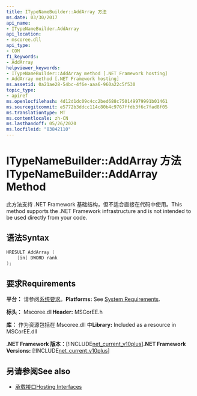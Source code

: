 ```yaml
---
title: ITypeNameBuilder::AddArray 方法
ms.date: 03/30/2017
api_name:
- ITypeNameBuilder.AddArray
api_location:
- mscoree.dll
api_type:
- COM
f1_keywords:
- AddArray
helpviewer_keywords:
- ITypeNameBuilder::AddArray method [.NET Framework hosting]
- AddArray method [.NET Framework hosting]
ms.assetid: 0a21ae28-54bc-4f6e-aaa6-960a22c5f530
topic_type:
- apiref
ms.openlocfilehash: 4d12d1dc09c4cc2bed688c750149979991b01461
ms.sourcegitcommit: e5772b3ddcc114c80b4c9767ffdb3f6c7fad8f05
ms.translationtype: MT
ms.contentlocale: zh-CN
ms.lasthandoff: 05/26/2020
ms.locfileid: "83842110"
---
```

# <a name="itypenamebuilderaddarray-method"></a><span data-ttu-id="2adda-102">ITypeNameBuilder::AddArray 方法</span><span class="sxs-lookup"><span data-stu-id="2adda-102">ITypeNameBuilder::AddArray Method</span></span>
<span data-ttu-id="2adda-103">此方法支持 .NET Framework 基础结构，但不适合直接在代码中使用。</span><span class="sxs-lookup"><span data-stu-id="2adda-103">This method supports the .NET Framework infrastructure and is not intended to be used directly from your code.</span></span>  
  
## <a name="syntax"></a><span data-ttu-id="2adda-104">语法</span><span class="sxs-lookup"><span data-stu-id="2adda-104">Syntax</span></span>  
  
```cpp  
HRESULT AddArray (  
    [in] DWORD rank  
);  
```  
  
## <a name="requirements"></a><span data-ttu-id="2adda-105">要求</span><span class="sxs-lookup"><span data-stu-id="2adda-105">Requirements</span></span>  
 <span data-ttu-id="2adda-106">**平台：** 请参阅[系统要求](../../get-started/system-requirements.md)。</span><span class="sxs-lookup"><span data-stu-id="2adda-106">**Platforms:** See [System Requirements](../../get-started/system-requirements.md).</span></span>  
  
 <span data-ttu-id="2adda-107">**标头：** Mscoree.dll</span><span class="sxs-lookup"><span data-stu-id="2adda-107">**Header:** MSCorEE.h</span></span>  
  
 <span data-ttu-id="2adda-108">**库：** 作为资源包括在 Mscoree.dll 中</span><span class="sxs-lookup"><span data-stu-id="2adda-108">**Library:** Included as a resource in MSCorEE.dll</span></span>  
  
 <span data-ttu-id="2adda-109">**.NET Framework 版本：**[!INCLUDE[net_current_v10plus](../../../../includes/net-current-v10plus-md.md)]</span><span class="sxs-lookup"><span data-stu-id="2adda-109">**.NET Framework Versions:** [!INCLUDE[net_current_v10plus](../../../../includes/net-current-v10plus-md.md)]</span></span>  
  
## <a name="see-also"></a><span data-ttu-id="2adda-110">另请参阅</span><span class="sxs-lookup"><span data-stu-id="2adda-110">See also</span></span>

- [<span data-ttu-id="2adda-111">承载接口</span><span class="sxs-lookup"><span data-stu-id="2adda-111">Hosting Interfaces</span></span>](hosting-interfaces.md)
